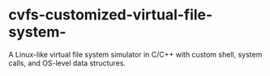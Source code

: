 # cvfs-customized-virtual-file-system-
A Linux-like virtual file system simulator in C/C++ with custom shell, system calls, and OS-level data structures.
